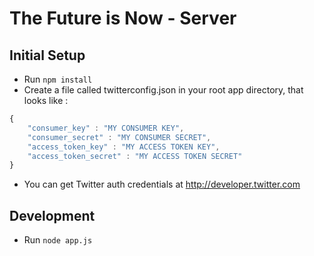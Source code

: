 The Future is Now - Server
=====================

## Initial Setup
* Run `npm install`
* Create a file called twitterconfig.json in your root app directory, that looks like :

```javascript
{
	"consumer_key" : "MY CONSUMER KEY",
	"consumer_secret" : "MY CONSUMER SECRET",
	"access_token_key" : "MY ACCESS TOKEN KEY",
	"access_token_secret" : "MY ACCESS TOKEN SECRET"
}
```
* You can get Twitter auth credentials at http://developer.twitter.com

## Development
* Run `node app.js`
